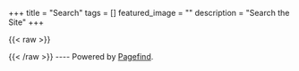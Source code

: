 +++
title =  "Search"
tags = []
featured_image = ""
description = "Search the Site"
+++

{{< raw >}}
<link href="/pagefind/pagefind-ui.css" rel="stylesheet">
<script src="/pagefind/pagefind-ui.js"></script>
<div id="search"></div>
<script>
    window.addEventListener('DOMContentLoaded', (event) => {
        new PagefindUI({ element: "#search", showSubResults: true });
    });
</script>
{{< /raw >}}
----
Powered by <a href="https://pagefind.app/">Pagefind</a>.